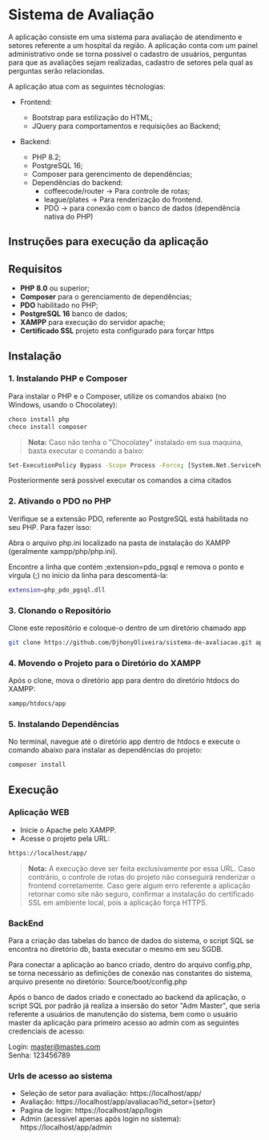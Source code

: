 # Sistema de Avaliação


A aplicação consiste em uma sistema para avaliação de atendimento e setores referente a um hospital da região. A aplicação conta com um painel administrativo onde se torna possivel o cadastro de usuários, perguntas para que as avaliações sejam realizadas, cadastro de setores pela qual as perguntas serão relaciondas.

A aplicação atua com as seguintes técnologias:

- Frontend: 

    - Bootstrap para estilização do HTML;
    - JQuery para comportamentos e requisições ao Backend;

- Backend: 
    - PHP 8.2;
    - PostgreSQL 16;
    - Composer para gerencimento de dependências;
    - Dependências do backend:
        - coffeecode/router -> Para controle de rotas;
        - league/plates     -> Para renderização do frontend.
        - PDO -> para conexão com o banco de dados (dependência nativa do PHP)

## Instruções para execução da aplicação

## Requisitos

 - **PHP 8.0** ou superior;
 - **Composer** para o gerenciamento de dependências;
 - **PDO** habilitado no PHP;
 - **PostgreSQL 16** banco de dados;
 - **XAMPP** para execução do servidor apache;
 - **Certificado SSL** projeto esta configurado para forçar https

 ## Instalação

### 1. Instalando PHP e Composer

Para instalar o PHP e o Composer, utilize os comandos abaixo (no Windows, usando o Chocolatey):

```bash
choco install php
choco install composer
```

> **Nota:** Caso não tenha o "Chocolatey" instalado em sua maquina, basta executar o comando a baixo:

```bash
Set-ExecutionPolicy Bypass -Scope Process -Force; [System.Net.ServicePointManager]::SecurityProtocol = [System.Net.ServicePointManager]::SecurityProtocol -bor 3072; iex ((New-Object System.Net.WebClient).DownloadString('https://community.chocolatey.org/install.ps1'))
```
 Posteriormente será possivel executar os comandos a cima citados

 ### 2. Ativando o PDO no PHP
Verifique se a extensão PDO, referente ao PostgreSQL está habilitada no seu PHP. Para fazer isso:

Abra o arquivo php.ini localizado na pasta de instalação do XAMPP (geralmente xampp/php/php.ini).

Encontre a linha que contém ;extension=pdo_pgsql e remova o ponto e vírgula (;) no início da linha para descomentá-la:

```bash
extension=php_pdo_pgsql.dll
```
### 3. Clonando o Repositório

Clone este repositório e coloque-o dentro de um diretório chamado app

```bash
git clone https://github.com/DjhonyOliveira/sistema-de-avaliacao.git app
```

### 4. Movendo o Projeto para o Diretório do XAMPP

Após o clone, mova o diretório app para dentro do diretório htdocs do XAMPP:

```bash
xampp/htdocs/app
```

### 5. Instalando Dependências

No terminal, navegue até o diretório app dentro de htdocs e execute o comando abaixo para instalar as dependências do projeto:

```bash
composer install
```

## Execução

### Aplicação WEB

- Inicie o Apache pelo XAMPP.
- Acesse o projeto pela URL:

``` bash
https://localhost/app/
```
> **Nota:** A execução deve ser feita exclusivamente por essa URL. Caso contrário, o controle de rotas do projeto não conseguirá renderizar o frontend corretamente. Caso gere algum erro referente a aplicação retornar como site não seguro, confirmar a instalação do certificado SSL em ambiente local, pois a aplicação força HTTPS.

### BackEnd

Para a criação das tabelas do banco de dados do sistema, o script SQL se encontra no diretório db, basta executar o mesmo em seu SGDB.

Para conectar a aplicação ao banco criado, dentro do arquivo config.php, se torna necessário as definições de conexão nas constantes do sistema, arquivo presente no diretório: Source/boot/config.php

Após o banco de dados criado e conectado ao backend da aplicação, o script SQL por padrão já realiza a insersão do setor "Adm Master", que seria referente a usuários de manutenção do sistema, bem como o usuário master da aplicação para primeiro acesso ao admin com as seguintes credenciais de acesso:

Login: master@mastes.com<br>
Senha: 123456789

### Urls de acesso ao sistema

- Seleção de setor para avaliação: https://localhost/app/
- Avaliação: https://localhost/app/avaliacao?id_setor={setor}
- Pagina de login: https://localhost/app/login
- Admin (acessivel apenas após login no sistema): https://localhost/app/admin
